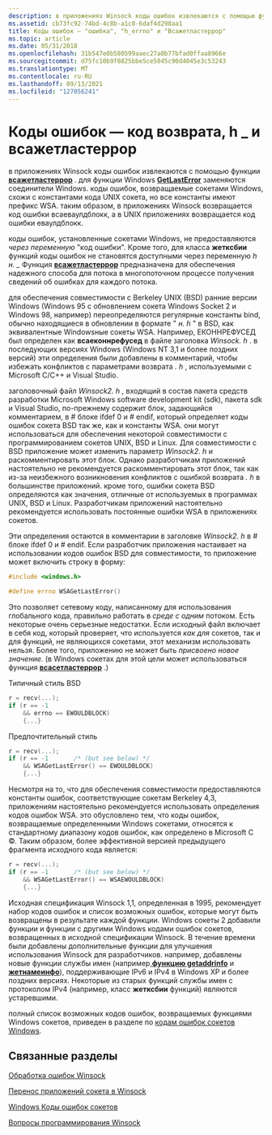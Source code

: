 ```yaml
---
description: в приложениях Winsock коды ошибок извлекаются с помощью функции всажетластеррор. для функции Windows GetLastError заменяются соединители Windows.
ms.assetid: cb73fc92-74bd-4c8b-a1c0-6daf4d298aa1
title: Коды ошибок — "ошибка", "h_errno" и "Всажетластеррор"
ms.topic: article
ms.date: 05/31/2018
ms.openlocfilehash: 31b547e0b580599aaec27a0b77bfad0ffaa8966e
ms.sourcegitcommit: d75fc10b9f0825bbe5ce5045c90d4045e3c53243
ms.translationtype: MT
ms.contentlocale: ru-RU
ms.lasthandoff: 09/13/2021
ms.locfileid: "127056241"
---
```

# <a name="error-codes---errno-h_errno-and-wsagetlasterror"></a>Коды ошибок — код возврата, h \_ и всажетластеррор

в приложениях Winsock коды ошибок извлекаются с помощью функции [**всажетластеррор**](/windows/desktop/api/winsock/nf-winsock-wsagetlasterror) . для функции Windows [**GetLastError**](/windows/win32/api/errhandlingapi/nf-errhandlingapi-getlasterror) заменяются соединители Windows. коды ошибок, возвращаемые сокетами Windows, схожи с константами кода UNIX сокета, но все константы имеют префикс WSA. таким образом, в приложениях Winsock возвращается код ошибки всаеваулдблокк, а в UNIX приложениях возвращается код ошибки еваулдблокк.

коды ошибок, установленные сокетами Windows, не предоставляются *через переменную* "код ошибки". Кроме того, для класса **жетксбии** функций коды ошибок не становятся доступными через переменную *h н. \_* Функция [**всажетластеррор**](/windows/desktop/api/winsock/nf-winsock-wsagetlasterror) предназначена для обеспечения надежного способа для потока в многопоточном процессе получения сведений об ошибках для каждого потока.

для обеспечения совместимости с Berkeley UNIX (BSD) ранние версии Windows (Windows 95 с обновлением сокета Windows Socket 2 и Windows 98, например) переопределяются регулярные константы bind, обычно находящиеся в обновлении в формате " *н. h* " в BSD, как эквивалентные Windowsные сокеты WSA. Например, ЕКОННРЕФУСЕД был определен как **всаеконнрефусед** в файле заголовка *Winsock. h* . в последующих версиях Windows (Windows NT 3,1 и более поздних версий) эти определения были добавлены в комментарий, чтобы избежать конфликтов с параметрами возврата *. h* , используемыми с Microsoft C/C++ и Visual Studio.

заголовочный файл *Winsock2. h* , входящий в состав пакета средств разработки Microsoft Windows software development kit (sdk), пакета sdk и Visual Studio, по-прежнему содержит блок, задающийся комментарием, в \# блоке ifdef 0 и \# endif, который определяет коды ошибок сокета BSD так же, как и константы WSA. они могут использоваться для обеспечения некоторой совместимости с программированием сокетов UNIX, BSD и Linux. Для совместимости с BSD приложение может изменить параметр *Winsock2. h* и раскомментировать этот блок. Однако разработчикам приложений настоятельно не рекомендуется раскомментировать этот блок, так как из-за неизбежного возникновения конфликтов с ошибкой возврата *. h* в большинстве приложений. кроме того, ошибки сокета BSD определяются как значения, отличные от используемых в программах UNIX, BSD и Linux. Разработчикам приложений настоятельно рекомендуется использовать постоянные ошибки WSA в приложениях сокетов.

Эти определения остаются в комментарии в заголовке *Winsock2. h* в \# блоке ifdef 0 и \# endif. Если разработчик приложения настаивает на использовании кодов ошибок BSD для совместимости, то приложение может включить строку в форму:


```C++
#include <windows.h>

#define errno WSAGetLastError()
```



Это позволяет сетевому коду, написанному для использования глобального кода, правильно работать в *среде с одним* потоком. Есть некоторые очень серьезные недостатки. Если исходный файл включает в себя код, который проверяет, что используется *как для* сокетов, так и для функций, не являющихся сокетами, этот механизм использовать нельзя. Более того, приложению не может быть *присвоено новое значение.* (в Windows сокетах для этой цели может использоваться функция [**всасетластеррор**](/windows/desktop/api/winsock/nf-winsock-wsasetlasterror) .)

Типичный стиль BSD


```C++
r = recv(...);
if (r == -1
    && errno == EWOULDBLOCK)
    {...}
```



Предпочтительный стиль


```C++
r = recv(...);
if (r == -1       /* (but see below) */
    && WSAGetLastError() == EWOULDBLOCK)
    {...}
```



Несмотря на то, что для обеспечения совместимости предоставляются константы ошибок, соответствующие сокетам Berkeley 4,3, приложениям настоятельно рекомендуется использовать определения кодов ошибок WSA. это обусловлено тем, что коды ошибок, возвращаемые определенными Windows сокетами, относятся к стандартному диапазону кодов ошибок, как определено в Microsoft C ©. Таким образом, более эффективной версией предыдущего фрагмента исходного кода является:


```C++
r = recv(...);
if (r == -1       /* (but see below) */
    && WSAGetLastError() == WSAEWOULDBLOCK)
    {...}
```



Исходная спецификация Winsock 1,1, определенная в 1995, рекомендует набор кодов ошибок и список возможных ошибок, которые могут быть возвращены в результате каждой функции. Windows сокеты 2 добавили функции и функции с другими Windows кодами ошибок сокетов, возвращенных в исходной спецификации Winsock. В течение времени были добавлены дополнительные функции для улучшения использования Winsock для разработчиков. например, добавлены новые функции службы имен (например,[**функцию getaddrinfo**](/windows/desktop/api/Ws2tcpip/nf-ws2tcpip-getaddrinfo) и [**жетнамеинфо**](/windows/desktop/api/Ws2tcpip/nf-ws2tcpip-getnameinfo)), поддерживающие IPv6 и IPv4 в Windows XP и более поздних версиях. Некоторые из старых функций службы имен с протоколом IPv4 (например, класс **жетксбии** функций) являются устаревшими.

полный список возможных кодов ошибок, возвращаемых функциями Windows сокетов, приведен в разделе по [кодам ошибок сокетов Windows](windows-sockets-error-codes-2.md).

## <a name="related-topics"></a>Связанные разделы

<dl> <dt>

[Обработка ошибок Winsock](handling-winsock-errors.md)
</dt> <dt>

[Перенос приложений сокета в Winsock](porting-socket-applications-to-winsock.md)
</dt> <dt>

[Windows Коды ошибок сокетов](windows-sockets-error-codes-2.md)
</dt> <dt>

[Вопросы программирования Winsock](winsock-programming-considerations.md)
</dt> </dl>

 

 
